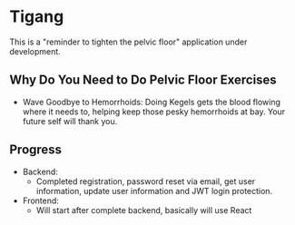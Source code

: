 # Tigang
This is a "reminder to tighten the pelvic floor" application under development.

## Why Do You Need to Do Pelvic Floor Exercises 
 - Wave Goodbye to Hemorrhoids: 
 Doing Kegels gets the blood flowing where it needs to, helping keep those pesky hemorrhoids at bay. Your future self will thank you.


## Progress
- Backend:
   - Completed registration, password reset via email, get user information, update user information and JWT login protection.
- Frontend:
  - Will start after complete backend, basically will use React
